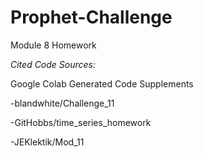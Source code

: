 # Prophet-Challenge
Module 8 Homework

*Cited Code Sources:*

Google Colab Generated Code Supplements

-blandwhite/Challenge_11

-GitHobbs/time_series_homework

-JEKlektik/Mod_11
